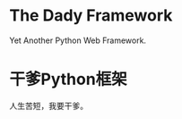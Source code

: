 The Dady Framework
===================

Yet Another Python Web Framework.

干爹Python框架
==============

人生苦短，我要干爹。

